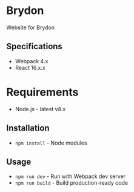 # Brydon
Website for Brydon

## Specifications
 - Webpack 4.x
 - React 16.x.x

# Requirements
 - Node.js - latest v8.x

## Installation
 - `npm install` - Node modules

## Usage
 - `npm run dev` - Run with Webpack dev server
 - `npm run build` - Build production-ready code
